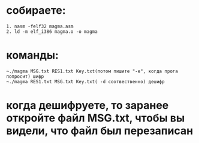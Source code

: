 # собираете:
	1. nasm -felf32 magma.asm
	2. ld -m elf_i386 magma.o -o magma
# команды: 
	~./magma MSG.txt RES1.txt Key.txt(потом пишите "-e", когда прога попросит) шифр
	~./magma RES1.txt MSG.txt Key.txt( -d соотвественно) дешифр
# когда дешифруете, то заранее откройте файл MSG.txt, чтобы вы видели, что файл был перезаписан
